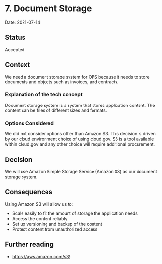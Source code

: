 
# 7. Document Storage

Date: 2021-07-14

## Status

Accepted

## Context

We need a document storage system for OPS because it needs to store documents and objects such as invoices, and contracts.

### Explanation of the tech concept
Document storage system is a system that stores application content.  The content can be files of different sizes and formats.

### Options Considered

We did not consider options other than Amazon S3.  This decision is driven by our cloud environment choice of using cloud.gov.  S3 is a tool available within cloud.gov and any other choice will require additional procurement.

## Decision

We will use Amazon Simple Storage Service (Amazon S3) as our document storage system.

## Consequences

Using Amazon S3 will allow us to:
- Scale easily to fit the amount of storage the application needs
- Access the content reliably
- Set up versioning and backup of the content
- Protect content from unauthorized access

## Further reading

+ https://aws.amazon.com/s3/
